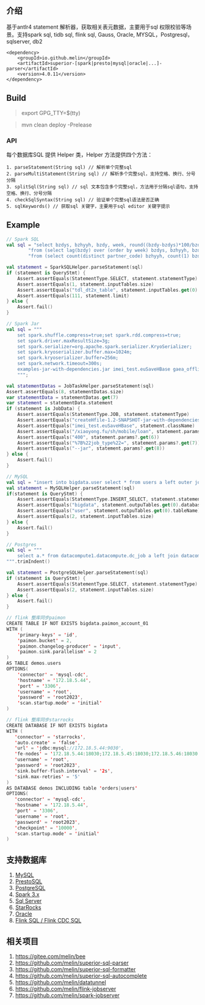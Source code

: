 ## 介绍

基于antlr4 statement 解析器，获取相关表元数据，主要用于sql 权限校验等场景。支持spark sql, tidb sql, flink sql, Gauss, Oracle, MYSQL，Postgresql，sqlserver, db2
```
<dependency>
    <groupId>io.github.melin</groupId>
    <artifactId>superior-[spark|presto|mysql|oracle|...]-parser</artifactId>
    <version>4.0.11</version>
</dependency>
```

## Build

> export GPG_TTY=$(tty)

> mvn clean deploy -Prelease

### API

每个数据库SQL 提供 Helper 类，Helper 方法提供四个方法：
```agsl
1. parseStatement(String sql) // 解析单个完整sql
2. parseMultiStatement(String sql) // 解析多个完整sql，支持空格、换行、分号分隔
3. splitSql(String sql) // sql 文本包含多个完整sql，方法用于分隔sql语句，支持空格、换行、分号分隔
4. checkSqlSyntax(String sql) // 验证单个完整sql语法是否正确
5. sqlKeywords() // 获取sql 关键字，主要用于sql editor 关键字提示
```

## Example

```kotlin
// Spark SQL
val sql = "select bzdys, bzhyyh, bzdy, week, round((bzdy-bzdys)*100/bzdys, 2) " +
        "from (select lag(bzdy) over (order by week) bzdys, bzhyyh, bzdy, week " +
        "from (select count(distinct partner_code) bzhyyh, count(1) bzdy, week from tdl_dt2x_table)) limit 111"

val statement = SparkSQLHelper.parseStatement(sql)
if (statement is QueryStmt) {
    Assert.assertEquals(StatementType.SELECT, statement.statementType)
    Assert.assertEquals(1, statement.inputTables.size)
    Assert.assertEquals("tdl_dt2x_table", statement.inputTables.get(0).tableName)
    Assert.assertEquals(111, statement.limit)
} else {
    Assert.fail()
}

// Spark Jar
val sql = """
    set spark.shuffle.compress=true;set spark.rdd.compress=true;
    set spark.driver.maxResultSize=3g;
    set spark.serializer=org.apache.spark.serializer.KryoSerializer;
    set spark.kryoserializer.buffer.max=1024m;
    set spark.kryoserializer.buffer=256m;
    set spark.network.timeout=300s;
    examples-jar-with-dependencies.jar imei_test.euSaveHBase gaea_offline:account_mobile sh md shda.interest_radar_mobile_score_dt 20180318 /xiaoyong.fu/sh/mobile/loan 400 '%7B%22job_type%22=' --jar
    """;

val statementDatas = JobTaskHelper.parseStatement(sql)
Assert.assertEquals(8, statementDatas.size)
var statementData = statementDatas.get(7)
var statement = statementData.statement
if (statement is JobData) {
    Assert.assertEquals(StatementType.JOB, statement.statementType)
    Assert.assertEquals("createHfile-1.2-SNAPSHOT-jar-with-dependencies.jar", statement.resourceName)
    Assert.assertEquals("imei_test.euSaveHBase", statement.className)
    Assert.assertEquals("/xiaoyong.fu/sh/mobile/loan", statement.params?.get(5))
    Assert.assertEquals("400", statement.params?.get(6))
    Assert.assertEquals("%7B%22job_type%22=", statement.params?.get(7))
    Assert.assertEquals("--jar", statement.params?.get(8))
} else {
    Assert.fail()
}

// MySQL
val sql = "insert into bigdata.user select * from users a left outer join address b on a.address_id = b.id"
val statement = MySQLHelper.parseStatement(sql)
if(statement is QueryStmt) {
    Assert.assertEquals(StatementType.INSERT_SELECT, statement.statementType)
    Assert.assertEquals("bigdata", statement.outpuTables.get(0).databaseName)
    Assert.assertEquals("user", statement.outpuTables.get(0).tableName)
    Assert.assertEquals(2, statement.inputTables.size)
} else {
    Assert.fail()
}

// Postgres
val sql = """
    select a.* from datacompute1.datacompute.dc_job a left join datacompute1.datacompute.dc_job_scheduler b on a.id=b.job_id
""".trimIndent()

val statement = PostgreSQLHelper.parseStatement(sql)
if (statement is QueryStmt) {
    Assert.assertEquals(StatementType.SELECT, statement.statementType)
    Assert.assertEquals(2, statement.inputTables.size)
} else {
    Assert.fail()
}

// flink 整库同步paimon
CREATE TABLE IF NOT EXISTS bigdata.paimon_account_01
WITH (
    'primary-keys' = 'id',
    'paimon.bucket' = 2,
    'paimon.changelog-producer' = 'input',
    'paimon.sink.parallelism' = 2
) 
AS TABLE demos.users
OPTIONS(
    'connector' = 'mysql-cdc',
    'hostname' = '172.18.5.44',
    'port' = '3306',
    'username' = 'root',
    'password' = 'root2023',
    'scan.startup.mode' = 'initial'
)

// flink 整库同步starrocks
CREATE DATABASE IF NOT EXISTS bigdata
WITH (
   'connector' = 'starrocks',
   'auto.create' = 'false',
   'url' = 'jdbc:mysql://172.18.5.44:9030',
   'fe-nodes' = '172.18.5.44:18030;172.18.5.45:18030;172.18.5.46:18030',
   'username' = 'root',
   'password' = 'root2023',
   'sink.buffer-flush.interval' = '2s',
   'sink.max-retries' = '5'
) 
AS DATABASE demos INCLUDING table 'orders|users'            
OPTIONS(
   'connector' = 'mysql-cdc',
   'hostname' = '172.18.5.44',
   'port' = '3306',
   'username' = 'root',
   'password' = 'root2023',
   'checkpoint' = '10000',
   'scan.startup.mode' = 'initial'
)
```

## 支持数据库
1. [MySQL](https://github.com/antlr/grammars-v4/tree/master/sql/mysql)
2. [PrestoSQL](https://github.com/prestosql/presto/tree/master/presto-parser/src/main/antlr4/io/prestosql/sql/parser)
3. [PostgreSQL](https://github.com/pgcodekeeper/pgcodekeeper/tree/master/apgdiff/antlr-src)
4. [Spark 3.x](https://github.com/apache/spark/tree/master/sql/catalyst/src/main/antlr4/org/apache/spark/sql/catalyst/parser)
5. [Sql Server](https://github.com/antlr/grammars-v4/tree/master/sql/tsql) 
6. [StarRocks](https://github.com/StarRocks/starrocks/tree/main/fe/fe-core/src/main/java/com/starrocks/sql/parser)
7. [Oracle](https://github.com/antlr/grammars-v4/tree/master/sql/plsql)
8. [Flink SQL / Flink CDC SQL](https://github.com/DTStack/dt-sql-parser/tree/main/src/grammar/flinksql)

## 相关项目
1. https://gitee.com/melin/bee
2. https://github.com/melin/superior-sql-parser
3. https://github.com/melin/superior-sql-formatter
4. https://github.com/melin/superior-sql-autocomplete
5. https://github.com/melin/datatunnel
6. https://github.com/melin/flink-jobserver
6. https://github.com/melin/spark-jobserver

